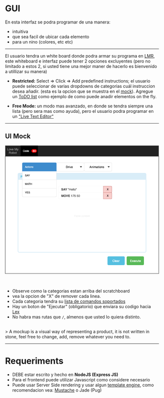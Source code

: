 # GUI

En esta interfaz se podra programar de una manera:

- intuitiva
- que sea facil de ubicar cada elemento
- para un nino (colores, etc etc)

---

El usuario tendra un white board donde podra armar su programa en [LMR](lmr.md), este whiteboard e interfaz puede tener 2 opciones excluyentes (pero no limitado a estos 2, si usted tiene una mejor maner de hacerlo es bienvenido a utillizar su manera)

- **Restricted:** Select => Click => Add predefined instructions; el usuario puede seleccionar de varias dropdowns de categorias cuál instruccion desea añadir. (esta es la opcion que se muestra en el [mock](#ui-mock)). Agregue un [ToDO list](examples.md#todo-list) como ejemplo de como puede anadir elementos on the fly.

- **Free Mode:** un modo mas avanzado, en donde se tendra siempre una lista (pero sera mas como ayuda), pero el usuario podra programar en un ["Live Text Editor"](examples.md#live-code-editor)


---
## UI Mock

![gui](img/gui.png)

<br>

- Observe como la categorias estan arriba del scratchboard
- vea la opcion de "X" de remover cada linea.
- Cada categoria tendra su [lista de comandos soportados](lmr.md)
- Hay un boton de "Ejecutar" (obligatorio) que enviara su codigo hacia [Lex](lex.md)
- No habra mas rutas que `/`, almenos que usted lo quiera distinto.

<br>
> A mockup is a visual way of representing a product, it is not written in stone, feel free to change, add, remove whatever you need to.


---

# Requeriments

- DEBE estar escrito y hecho en **NodeJS (Express JS)**
- Para el frontend puede utilizar Javascript como considere necesario
- Puede usar Server Side rendering y usar algun [template engine](https://expressjs.com/en/guide/using-template-engines.html), como recomendacion vea: [Mustache](https://www.npmjs.com/package/mustache) o Jade (Pug)